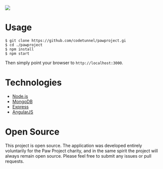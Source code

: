 ![](http://i.imgur.com/Kjufsli.png)
===========

Usage
=====

```
$ git clone https://github.com/codetunnel/pawproject.gi
$ cd ./pawproject
$ npm install
$ npm start
```

Then simply point your browser to `http://localhost:3000`.

Technologies
============

- [Node.js](http://nodejs.org)
- [MongoDB](http://mongodb.org)
- [Express](http://expressjs.com)
- [AngularJS](http://angularjs.org)

Open Source
===========

This project is open source. The application was developed entirely voluntarily for the Paw Project charity,
and in the same spirit the project will always remain open source. Please feel free to submit any issues or
pull requests.
